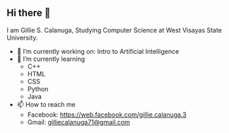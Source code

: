 ## Hi there 👋
I am Gillie S. Calanuga, Studying Computer Science at West Visayas State University. 

- 🔭 I’m currently working on: Intro to Artificial Intelligence
- 🌱 I’m currently learning
  - C++
  - HTML
  - CSS
  - Python
  - Java
- 📫 How to reach me
  - Facebook: https://web.facebook.com/gillie.calanuga.3
  - Gmail: gilliecalanuga71@gmail.com
